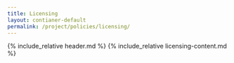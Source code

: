 ```yaml
---
title: Licensing
layout: contianer-default
permalink: /project/policies/licensing/
---
```


{% include_relative header.md %}
{% include_relative licensing-content.md %}
